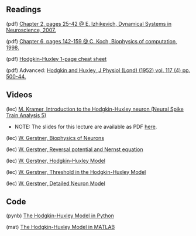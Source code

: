 ## Readings

(pdf)	[Chapter 2, pages 25-42 @ E. Izhikevich, Dynamical Systems in Neuroscience, 2007.](/Topic-3%20Hodgkin-Huxley/Reading/Izhikevich%20Chapter%202.pdf)

(pdf)	[Chapter 6, pages 142-159 @ C. Koch, Biophysics of computation, 1998.](/Topic-3%20Hodgkin-Huxley/Reading/Koch%20Chapter%206.pdf)

(pdf)	[Hodgkin-Huxley 1-page cheat sheet](/Topic-3%20Hodgkin-Huxley/Reading/Hodgkin-Huxley%20Cheat%20Sheet.pdf)

(pdf)	Advanced: [Hodgkin and Huxley, J Physiol (Lond) (1952) vol. 117 (4) pp. 500-44.](/Topic-3%20Hodgkin-Huxley/Reading/Hodgking%20and%20Huxley%20J%20Physiol%201952.pdf)

## Videos

(lec) [M. Kramer, Introduction to the Hodgkin-Huxley neuron (Neural Spike Train Analysis 5)](https://www.samsi.info/news-and-media/27-jul-drs-m-kramer-and-u-eden-samsi/)

- NOTE: The slides for this lecture are available as PDF [here](https://github.com/Mark-Kramer/BU-MA665-MA666/blob/master/Week-3%20Hodgkin-Huxley/Reading/Kramer_Slides_SAMSI_Lecture_2.pdf).

(lec) [W. Gerstner, Biophysics of Neurons](https://youtu.be/IpKthrlfGjQ)

(lec) [W. Gerstner, Reversal potential and Nernst equation](https://youtu.be/H0LMf2caFRM)

(lec) [W. Gerstner, Hodgkin-Huxley Model](https://youtu.be/lCa-yAW5kyw)

(lec) [W. Gerstner, Threshold in the Hodgkin-Huxley Model](https://youtu.be/O82nsT9ejqs)

(lec) [W. Gerstner, Detailed Neuron Model](https://youtu.be/tFBw1Fcezx4)

## Code

(pynb)  [The Hodgkin-Huxley Model in Python](https://github.com/Mark-Kramer/Case-Studies-Python/blob/master/beta%20versions/Hodgkin%20Huxley%20Model/HH.ipynb)

(mat)   [The Hodgkin-Huxley Model in MATLAB]()
